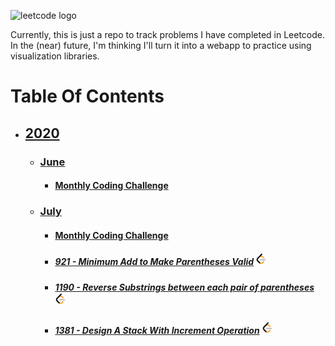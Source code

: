 ![leetcode logo](https://assets.leetcode.com/static_assets/public/images/LeetCode_Sharing.png)

Currently, this is just a repo to track problems I have completed in Leetcode. In the (near) future, I'm thinking I'll turn it into a webapp to practice using visualization libraries.

  # Table Of Contents
  * ## [2020](./2020)
    * ### [June](./2020/June)
      * #### [Monthly Coding Challenge](./2020/June/codingChallenge)
    * ### [July](./2020/July)
      * #### [Monthly Coding Challenge](./2020/July/codingChallenge)
      * ##### [921 - Minimum Add to Make Parentheses Valid](./2020/June/921_min_add_to_make_paren_valid.js)  <a href="https://leetcode.com/problems/minimum-add-to-make-parentheses-valid/"><img src="./leetcode-logo.png" height=20px /></a>
      * ##### [1190 - Reverse Substrings between each pair of parentheses](./2020/June/1190_reverse_substrings_between_each_pair_of_parentheses.js)  <a href="https://leetcode.com/problems/reverse-substrings-between-each-pair-of-parentheses/"><img src="./leetcode-logo.png" height=20px /></a>
      * ##### [1381 - Design A Stack With Increment Operation](./2020/June/1381_design_stack_with_inc_op.js)  <a href="https://leetcode.com/problems/design-a-stack-with-increment-operation/"><img src="./leetcode-logo.png" height=20px /></a>